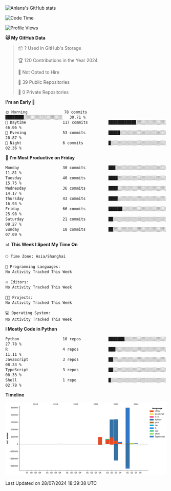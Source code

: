 <!-- ![Anlans's GitHub stats](https://github-readme-stats.vercel.app/api?username=Anlans) -->
![Anlans's GitHub stats](https://github-readme-stats.vercel.app/api?username=Anlans&rank_icon=github)

<!--START_SECTION:waka-->
![Code Time](http://img.shields.io/badge/Code%20Time-0%20secs-blue)

![Profile Views](http://img.shields.io/badge/Profile%20Views-0-blue)

**🐱 My GitHub Data** 

> 📦 ? Used in GitHub's Storage 
 > 
> 🏆 120 Contributions in the Year 2024
 > 
> 🚫 Not Opted to Hire
 > 
> 📜 39 Public Repositories 
 > 
> 🔑 0 Private Repositories 
 > 
**I'm an Early 🐤** 

```text
🌞 Morning                78 commits          ████████░░░░░░░░░░░░░░░░░   30.71 % 
🌆 Daytime                117 commits         ████████████░░░░░░░░░░░░░   46.06 % 
🌃 Evening                53 commits          █████░░░░░░░░░░░░░░░░░░░░   20.87 % 
🌙 Night                  6 commits           █░░░░░░░░░░░░░░░░░░░░░░░░   02.36 % 
```
📅 **I'm Most Productive on Friday** 

```text
Monday                   30 commits          ███░░░░░░░░░░░░░░░░░░░░░░   11.81 % 
Tuesday                  40 commits          ████░░░░░░░░░░░░░░░░░░░░░   15.75 % 
Wednesday                36 commits          ████░░░░░░░░░░░░░░░░░░░░░   14.17 % 
Thursday                 43 commits          ████░░░░░░░░░░░░░░░░░░░░░   16.93 % 
Friday                   66 commits          ██████░░░░░░░░░░░░░░░░░░░   25.98 % 
Saturday                 21 commits          ██░░░░░░░░░░░░░░░░░░░░░░░   08.27 % 
Sunday                   18 commits          ██░░░░░░░░░░░░░░░░░░░░░░░   07.09 % 
```


📊 **This Week I Spent My Time On** 

```text
🕑︎ Time Zone: Asia/Shanghai

💬 Programming Languages: 
No Activity Tracked This Week

🔥 Editors: 
No Activity Tracked This Week

🐱‍💻 Projects: 
No Activity Tracked This Week

💻 Operating System: 
No Activity Tracked This Week
```

**I Mostly Code in Python** 

```text
Python                   10 repos            ███████░░░░░░░░░░░░░░░░░░   27.78 % 
R                        4 repos             ███░░░░░░░░░░░░░░░░░░░░░░   11.11 % 
JavaScript               3 repos             ██░░░░░░░░░░░░░░░░░░░░░░░   08.33 % 
TypeScript               3 repos             ██░░░░░░░░░░░░░░░░░░░░░░░   08.33 % 
Shell                    1 repo              █░░░░░░░░░░░░░░░░░░░░░░░░   02.78 % 
```



**Timeline**

![Lines of Code chart](https://raw.githubusercontent.com/Anlans/Anlans/main/assets/bar_graph.png)


 Last Updated on 28/07/2024 18:39:38 UTC
<!--END_SECTION:waka-->
